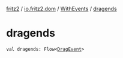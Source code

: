 [fritz2](../../index.md) / [io.fritz2.dom](../index.md) / [WithEvents](index.md) / [dragends](./dragends.md)

# dragends

`val dragends: Flow<`[`DragEvent`](https://kotlinlang.org/api/latest/jvm/stdlib/org.w3c.dom/-drag-event/index.html)`>`